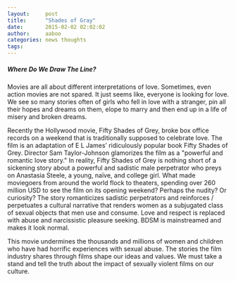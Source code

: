 ```yaml
---
layout:     post
title:      "Shades of Gray"
date:       2015-02-02 02:02:02
author:     aaboo
categories: news thoughts
tags:
---
```


##### Where Do We Draw The Line?

Movies are all about different interpretations of love. Sometimes, even action movies are not spared. It just seems like, everyone is looking for love. We see so many stories often of girls who fell in love with a stranger, pin all their hopes and dreams on them, elope to marry and then end up in a life of misery and broken dreams.

Recently the Hollywood movie, Fifty Shades of Grey, broke box office records on a weekend that is traditionally supposed to celebrate love. The film is an adaptation of E L James’ ridiculously popular book Fifty Shades of Grey. Director Sam Taylor-Johnson glamorizes the film as a "powerful and romantic love story." In reality, Fifty Shades of Grey is nothing short of a sickening story about a powerful and sadistic male perpetrator who preys on Anastasia Steele, a young, naïve, and college girl. What made moviegoers from around the world flock to theaters, spending over 260 million USD to see the film on its opening weekend? Perhaps the nudity? Or curiosity? The story romanticizes sadistic perpetrators and reinforces / perpetuates a cultural narrative that renders women as a subjugated class of sexual objects that men use and consume. Love and respect is replaced with abuse and narcissistic pleasure seeking. BDSM is mainstreamed and makes it look normal.

This movie undermines the thousands and millions of women and children who have had horrific experiences with sexual abuse. The stories the film industry shares through films shape our ideas and values. We must take a stand and tell the truth about the impact of sexually violent films on our culture.
